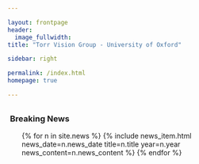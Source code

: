 ```yaml
---

layout: frontpage
header:
  image_fullwidth:
title: "Torr Vision Group - University of Oxford"

sidebar: right

permalink: /index.html
homepage: true

---
```


<div class="row" style= "margin-top: 30px; max-height: 540px; margin-left: 1%">
    <div class="light-section mt-6 mb-6">
      <h3 class="section-title">Breaking News</h3>
      <ul class="timeline col-md-6 off-md-6">
        {% for n in site.news %}
          {% include news_item.html news_date=n.news_date title=n.title year=n.year news_content=n.news_content %}
        {% endfor %}
        <!-- {% include news_item.html  date="24 July" year="2020"
                                   title="Ellis Fellow"
                                   content="Professor Torr has been elected to be an Ellis Fellow "%}
        
        {% include news_item.html  date="24 July" year="2020"
                                   title="FREng"
                                   content="Professor Torr elected to be Fellow of the Royal Academy Engineering"%}

        {% include news_item.html  date="24 July" year="2020"
                                   title="BMVA"
                                   content="Professor Torr named distinguished fellow by the British Machine Vision Association"%}
        {% include news_item.html  date="24 July" year="2020"
                                   title="This List Could Be Super Long"
                                   content="............................................"%} -->
      </ul>
  </div>
</div>



<div class="pc dark-section" style="">
  <br>
  <h3 class="section-title"> About TVG </h3> 

The aim of the group is to engage in state of the art research into the mathematical theory of computer vision and artificial intelligence, but to keep the mathematical research relevant to the needs of society. A particular emphasis of the group has been on real time understanding and reconstruction of the world around using mobile cameras, such as those on drones, intelligent glasses or other robots. Examples of which can be seen here <a href="http://www.robots.ox.ac.uk/~szheng/crfasrnndemo"> CRF-RNN </a> and here <a href="https://www.youtube.com/watch?v=z_TcWC7yjj0"> Semantic Paint </a>.

Members of the group have won major awards in all the main conferences in the field including the International Conference on Computer Vision (ICCV), CVPR, ECCV, BMVC, NeurIPS as well as various thesis awards for the students, and industrial awards such as best Knowledge Transfer Partnership. We have collaborated with many exciting high tech companies including Google, Sony, Microsoft, Technicolor, and Sharp.

</div>


<div class="pc light-section" style="">
  <br>
  <h3 class="section-title"> Join the Lab </h3> 

  We are currently looking to hire both talented post docs and doctoral students, please contact Professor Torr <a href="mailto:philip.torr@eng.ox.ac.uk">philip.torr@eng.ox.ac.uk </a>.

</div>
